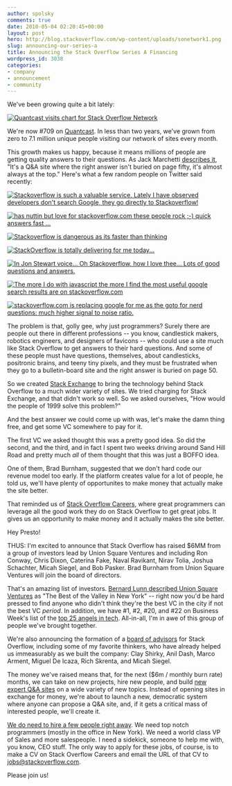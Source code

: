 ```yaml
---
author: spolsky
comments: true
date: 2010-05-04 02:20:45+00:00
layout: post
hero: http://blog.stackoverflow.com/wp-content/uploads/sonetwork1.png
slug: announcing-our-series-a
title: Announcing the Stack Overflow Series A Financing
wordpress_id: 3038
categories:
- company
- announcement
- community
---
```


We've been growing quite a bit lately:




[![Quantcast visits chart for Stack Overflow Network](http://blog.stackoverflow.com/wp-content/uploads/sonetwork1.png)](http://www.quantcast.com/p-c1rF4kxgLUzNc)



We're now #709 on [Quantcast](http://www.quantcast.com/p-c1rF4kxgLUzNc). In less than two years, we've grown from zero to 7.1 million unique people visiting our network of sites every month.

This growth makes us happy, because it means millions of people are getting quality answers to their questions. As Jack Marchetti [describes it](http://meta.stackexchange.com/questions/5947/how-to-describe-stackexchange), "It's a Q&A site where the right answer isn't buried on page fifty, it's almost always at the top." Here's what a few random people on Twitter said recently:




[![Stackoverflow is such a valuable service. Lately I have observed developers don't search Google, they go directly to Stackoverflow!](http://blog.stackoverflow.com/wp-content/uploads/11.png)](http://twitter.com/brij/status/13135372978)






[![has nuttin but love for stackoverflow.com these people rock ;-) quick answers fast ...](http://blog.stackoverflow.com/wp-content/uploads/21.png)](http://twitter.com/bonafide13/status/12155406029)






[![Stackoverflow is dangerous as its faster than thinking](http://blog.stackoverflow.com/wp-content/uploads/31.png)](http://twitter.com/wesbos/status/12921506634)







[![StackOverflow is totally delivering for me today...](http://blog.stackoverflow.com/wp-content/uploads/41.png)](http://twitter.com/timpoindexter/statuses/13330289112)







[![In Jon Stewart voice... Oh Stackoverflow, how I love thee... Lots of good questions and answers.](http://blog.stackoverflow.com/wp-content/uploads/51.png)](http://twitter.com/menevets/statuses/13322141887)







[![The more I do with javascript the more I find the most useful google search results are on stackoverflow.com](http://blog.stackoverflow.com/wp-content/uploads/61.png)](http://twitter.com/waiting4thebeat/statuses/13315532193)







[![stackoverflow.com is replacing google for me as the goto for nerd questions: much higher signal to noise ratio.](http://blog.stackoverflow.com/wp-content/uploads/71.png)](http://twitter.com/angilly/status/12105183446)




The problem is that, golly gee, why just programmers? Surely there are people out there in different professions -- you know, candlestick makers, robotics engineers, and designers of favicons -- who could use a site much like Stack Overflow to get answers to their hard questions. And some of these people must have questions, themselves, about candlesticks, positronic brains, and teeny tiny pixels, and they must be frustrated when they go to a bulletin-board site and the right answer is buried on page 50.

So we created [Stack Exchange](http://stackexchange.com) to bring the technology behind Stack Overflow to a much wider variety of sites. We tried charging for Stack Exchange, and that didn't work so well. So we asked ourselves, "How would the people of 1999 solve this problem?"

And the best answer we could come up with was, let's make the damn thing free, and get some VC somewhere to pay for it.

The first VC we asked thought this was a pretty good idea. So did the second, and the third, and in fact I spent two weeks driving around Sand Hill Road and pretty much _all_ of them thought that this was just a BOFFO idea.

One of them, Brad Burnham, suggested that we don't hard code our revenue model too early. If the platform creates value for a lot of people, he told us, we'll have plenty of opportunites to make money that actually make the site better.

That reminded us of [Stack Overflow Careers](http://careers.stackoverflow.com/), where great programmers can leverage all the good work they do on Stack Overflow to get great jobs. It gives us an opportunity to make money and it actually makes the site better.

Hey Presto!

THUS: I'm excited to announce that Stack Overflow has raised $6MM from a group of investors lead by Union Square Ventures and including Ron Conway, Chris Dixon, Caterina Fake, Naval Ravikant, Nirav Tolia, Joshua Schachter, Micah Siegel, and Bob Pasker. Brad Burnham from Union Square Ventures will join the board of directors.

That's an amazing list of investors. [Bernard Lunn described Union Square Ventures](http://www.readwriteweb.com/start/2009/04/union-square-ventures-best-of-valley-in-new-york-rws-interview.php) as "The Best of the Valley in New York" -- right now you'd be hard pressed to find anyone who didn't think they're the best VC in the city if not the best VC _period_. In addition, we have #1, #2, #20, and #22 on Business Week's list of the [top 25 angels in tech](http://bwnt.businessweek.com/interactive_reports/future_of_tech_2010/). All-in-all, I'm in awe of this group of people we've brought together.

We're also announcing the formation of a [board of advisors](http://stackoverflow.com/about/management#advisors) for Stack Overflow, including some of my favorite thinkers, who have already helped us immeasurably as we built the company: Clay Shirky, Anil Dash, Marco Arment, Miguel De Icaza, Rich Skrenta, and Micah Siegel.

The money we've raised means that, for the next ($6m / monthly burn rate) months, we can take on new projects, hire new people, and build [new expert Q&A sites](http://blog.stackexchange.com/post/518474918/stack-exchange-2-0) on a wide variety of new topics. Instead of opening sites in exchange for money, we're about to launch a new, democratic system where anyone can propose a Q&A site, and, if it gets a critical mass of interested people, we'll create it.

[We do need to hire a few people right away](http://stackoverflow.com/about/hiring). We need top notch programmers (mostly in the office in New York). We need a world class VP of Sales and more salespeople. I need a sidekick, someone to help me with, you know, CEO stuff. The only way to apply for these jobs, of course, is to make a CV on Stack Overflow Careers and email the URL of that CV to [jobs@stackoverflow.com](mailto:jobs@stackoverflow.com).

Please join us!
